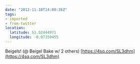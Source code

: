 ```yaml
---
date: "2012-11-10T14:00:36Z"
tags:
- imported
- from-twitter
location:
  latitude: 51.52444971
  longitude: -0.07159455
---
```

Beigels! \(@ Beigel Bake w/ 2 others) [https://4sq.com/SL3dhm](https://4sq.com/SL3dhm)
